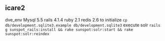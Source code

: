## icare2
dve_env
Mysql 5.5 rails 4.1.4 ruby 2.1 redis 2.6
to initialize
`cp db/development.sqlite3.example db/development.sqlite3`
execute solr
`rails g sunspot_rails:install && rake sunspot:solr:start && rake
sunspot:solr:reindex`

